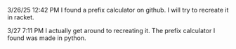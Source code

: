 3/26/25 12:42 PM
I found a prefix calculator on github. I will try to recreate it in racket.

3/27 7:11 PM
I actually get around to recreating it. The prefix calculator I found was made in python. 
